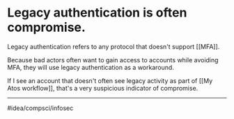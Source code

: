 # Legacy authentication is often compromise.
Legacy authentication refers to any protocol that doesn't support [[MFA]]. 

Because bad actors often want to gain access to accounts while avoiding MFA, they will use legacy authentication as a workaround. 

If I see an account that doesn't often see legacy activity as part of [[My Atos workflow]], that's a very suspicious indicator of compromise. 

---
#idea/compsci/infosec

